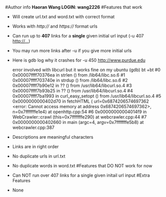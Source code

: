 #Author info
**Haoran Wang LOGIN: wang2226**
#Features that work
- Will create url.txt and word.txt with correct format
- Works with *http://* and *https://* format urls
- Can run up to **407** links for a **single** given initial url input (-u 407 <http://...>)
- You may run more links after -u if you give more initial urls
- Here is gdb log why it crashes for -u 450 http://www.purdue.edu 

	error involved with libcurl but it works fine on my ubuntu
	(gdb) bt
	+bt
	#0  0x00007ffff70376ea in strlen () from /lib64/libc.so.6
	#1  0x00007ffff703740e in strdup () from /lib64/libc.so.6
	#2  0x00007ffff7b90e12 in ?? () from /usr/lib64/libcurl.so.4
	#3  0x00007ffff7b93b25 in ?? () from /usr/lib64/libcurl.so.4
	#4  0x00007ffff7ba1993 in curl_easy_setopt () from /usr/lib64/libcurl.so.4
	#5  0x0000000000402d70 in fetchHTML (
		    url=0x6874206574697362 <error: Cannot access memory at address 0x6874206574697362>,
			    n=0x7fffffffe1e4) at openhttp.cpp:54
	#6  0x00000000004014f9 in WebCrawler::crawl (this=0x7fffffffe290) at webcrawler.cpp:44
	#7  0x0000000000402660 in main (argc=4, argv=0x7fffffffe5b8) at webcrawler.cpp:387

- Descriptions are meaningful characters
- Links are in right order
- No duplicate urls in url.txt
- No duplicate words in word.txt
#Features that DO NOT work for now
- Can NOT run over 407 links for a single given initail url input
#Extra Features
- None
